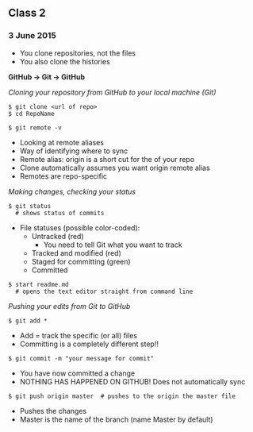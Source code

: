 ## Class 2
### 3 June 2015

- You clone repositories, not the files
- You also clone the histories

**GitHub -> Git -> GitHub**

*Cloning your repository from GitHub to your local machine (Git)*

```
$ git clone <url of repo>
$ cd RepoName
```

```
$ git remote -v
```
- Looking at remote aliases
- Way of identifying where to sync
- Remote alias: origin is a short cut for the <url> of your repo
- Clone automatically assumes you want origin remote alias
- Remotes are repo-specific
  
*Making changes, checking your status*

```
$ git status
  # shows status of commits
```
- File statuses (possible color-coded):
  - Untracked (red)
    - You need to tell Git what you want to track
  - Tracked and modified (red)
  - Staged for committing (green)
  - Committed

```
$ start readme.md
  # opens the text editor straight from command line
```

*Pushing your edits from Git to GitHub*
```
$ git add * 
```
- Add = track the specific (or all) files
- Committing is a completely different step!!

```
$ git commit -m "your message for commit"
```
- You have now committed a change
- NOTHING HAS HAPPENED ON GITHUB! Does not automatically sync

```
$ git push origin master  # pushes to the origin the master file
```
- Pushes the changes
- Master is the name of the branch (name Master by default)

